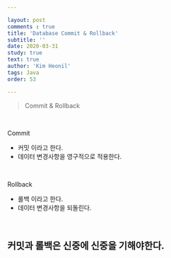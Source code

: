 ```yaml
---

layout: post
comments : true
title: 'Database Commit & Rollback'
subtitle: ''
date: 2020-03-31
study: true
text: true
author: 'Kim Heonil'
tags: Java
order: 53

---
```


> Commit & Rollback

<br>

Commit

- 커밋 이라고 한다.
- 데이터 변경사항을 영구적으로 적용한다.

<br>

Rollback

- 롤백 이라고 한다.
- 데이터 변경사항을 되돌린다.

<br>

## 커밋과 롤백은 신중에 신중을 기해야한다.

<br><br>